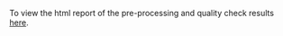 To view the html report of the pre-processing and quality check results [here](file:///Users/DoctorR/Metabolome_IBDdataset_Maplet/PCA.txt).
